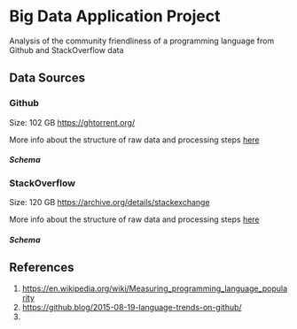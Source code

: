 # Big Data Application Project
Analysis of the community friendliness of a programming language from Github and StackOverflow data

## Data Sources

### Github
Size: 102 GB
https://ghtorrent.org/

More info about the structure of raw data and processing steps [here](https://github.com/samarthtambad/big-data-application-project/blob/master/src/github/README.md)

##### Schema


### StackOverflow
Size: 120 GB
https://archive.org/details/stackexchange

More info about the structure of raw data and processing steps [here](https://github.com/samarthtambad/big-data-application-project/blob/master/src/stackoverflow/README.md)

##### Schema



## References
1. https://en.wikipedia.org/wiki/Measuring_programming_language_popularity
2. https://github.blog/2015-08-19-language-trends-on-github/
3. 
